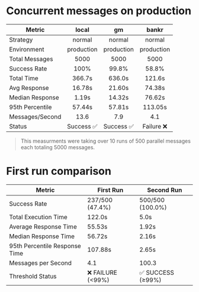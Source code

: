 # Concurrent messages on production

| Metric          |   local    |     gm     |   bankr    |
| --------------- | :--------: | :--------: | :--------: |
| Strategy        |   normal   |   normal   |   normal   |
| Environment     | production | production | production |
| Total Messages  |    5000    |    5000    |    5000    |
| Success Rate    |    100%    |   99.8%    |   58.8%    |
| Total Time      |   366.7s   |   636.0s   |   121.6s   |
| Avg Response    |   16.78s   |   21.60s   |   74.38s   |
| Median Response |   1.19s    |   14.32s   |   76.62s   |
| 95th Percentile |   57.44s   |   57.81s   |  113.05s   |
| Messages/Second |    13.6    |    7.9     |    4.1     |
| Status          | Success ✅ | Success ✅ | Failure ❌ |

> This measurments were taking over 10 runs of 500 parallel messages each totaling 5000 messages.

# First run comparison

| Metric                        | First Run         | Second Run        |
| ----------------------------- | ----------------- | ----------------- |
| Success Rate                  | 237/500 (47.4%)   | 500/500 (100.0%)  |
| Total Execution Time          | 122.0s            | 5.0s              |
| Average Response Time         | 55.53s            | 1.92s             |
| Median Response Time          | 56.72s            | 2.16s             |
| 95th Percentile Response Time | 107.88s           | 2.65s             |
| Messages per Second           | 4.1               | 100.3             |
| Threshold Status              | ❌ FAILURE (<99%) | ✅ SUCCESS (≥99%) |
